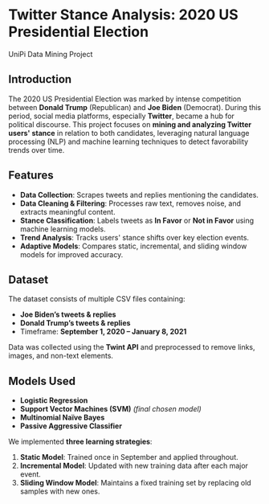 # Twitter Stance Analysis: 2020 US Presidential Election

UniPi Data Mining Project

## Introduction

The 2020 US Presidential Election was marked by intense competition between **Donald Trump** (Republican) and **Joe Biden** (Democrat). During this period, social media platforms, especially **Twitter**, became a hub for political discourse. This project focuses on **mining and analyzing Twitter users' stance** in relation to both candidates, leveraging natural language processing (NLP) and machine learning techniques to detect favorability trends over time.

## Features

- **Data Collection**: Scrapes tweets and replies mentioning the candidates.
- **Data Cleaning & Filtering**: Processes raw text, removes noise, and extracts meaningful content.
- **Stance Classification**: Labels tweets as **In Favor** or **Not in Favor** using machine learning models.
- **Trend Analysis**: Tracks users' stance shifts over key election events.
- **Adaptive Models**: Compares static, incremental, and sliding window models for improved accuracy.

## Dataset

The dataset consists of multiple CSV files containing:
- **Joe Biden’s tweets & replies**
- **Donald Trump’s tweets & replies**
- Timeframe: **September 1, 2020 – January 8, 2021**

Data was collected using the **Twint API** and preprocessed to remove links, images, and non-text elements.

## Models Used

- **Logistic Regression**
- **Support Vector Machines (SVM)** *(final chosen model)*
- **Multinomial Naïve Bayes**
- **Passive Aggressive Classifier**

We implemented **three learning strategies**:
1. **Static Model**: Trained once in September and applied throughout.
2. **Incremental Model**: Updated with new training data after each major event.
3. **Sliding Window Model**: Maintains a fixed training set by replacing old samples with new ones.

